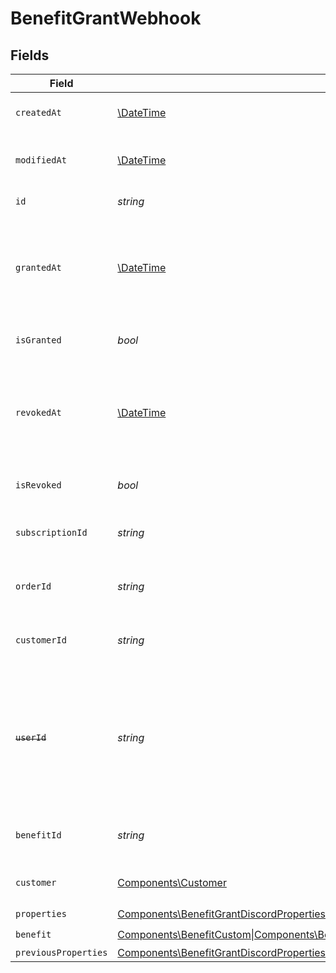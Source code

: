 # BenefitGrantWebhook


## Fields

| Field                                                                                                                                                                                                                                                                                      | Type                                                                                                                                                                                                                                                                                       | Required                                                                                                                                                                                                                                                                                   | Description                                                                                                                                                                                                                                                                                |
| ------------------------------------------------------------------------------------------------------------------------------------------------------------------------------------------------------------------------------------------------------------------------------------------ | ------------------------------------------------------------------------------------------------------------------------------------------------------------------------------------------------------------------------------------------------------------------------------------------ | ------------------------------------------------------------------------------------------------------------------------------------------------------------------------------------------------------------------------------------------------------------------------------------------ | ------------------------------------------------------------------------------------------------------------------------------------------------------------------------------------------------------------------------------------------------------------------------------------------ |
| `createdAt`                                                                                                                                                                                                                                                                                | [\DateTime](https://www.php.net/manual/en/class.datetime.php)                                                                                                                                                                                                                              | :heavy_check_mark:                                                                                                                                                                                                                                                                         | Creation timestamp of the object.                                                                                                                                                                                                                                                          |
| `modifiedAt`                                                                                                                                                                                                                                                                               | [\DateTime](https://www.php.net/manual/en/class.datetime.php)                                                                                                                                                                                                                              | :heavy_check_mark:                                                                                                                                                                                                                                                                         | Last modification timestamp of the object.                                                                                                                                                                                                                                                 |
| `id`                                                                                                                                                                                                                                                                                       | *string*                                                                                                                                                                                                                                                                                   | :heavy_check_mark:                                                                                                                                                                                                                                                                         | The ID of the grant.                                                                                                                                                                                                                                                                       |
| `grantedAt`                                                                                                                                                                                                                                                                                | [\DateTime](https://www.php.net/manual/en/class.datetime.php)                                                                                                                                                                                                                              | :heavy_minus_sign:                                                                                                                                                                                                                                                                         | The timestamp when the benefit was granted. If `None`, the benefit is not granted.                                                                                                                                                                                                         |
| `isGranted`                                                                                                                                                                                                                                                                                | *bool*                                                                                                                                                                                                                                                                                     | :heavy_check_mark:                                                                                                                                                                                                                                                                         | Whether the benefit is granted.                                                                                                                                                                                                                                                            |
| `revokedAt`                                                                                                                                                                                                                                                                                | [\DateTime](https://www.php.net/manual/en/class.datetime.php)                                                                                                                                                                                                                              | :heavy_minus_sign:                                                                                                                                                                                                                                                                         | The timestamp when the benefit was revoked. If `None`, the benefit is not revoked.                                                                                                                                                                                                         |
| `isRevoked`                                                                                                                                                                                                                                                                                | *bool*                                                                                                                                                                                                                                                                                     | :heavy_check_mark:                                                                                                                                                                                                                                                                         | Whether the benefit is revoked.                                                                                                                                                                                                                                                            |
| `subscriptionId`                                                                                                                                                                                                                                                                           | *string*                                                                                                                                                                                                                                                                                   | :heavy_check_mark:                                                                                                                                                                                                                                                                         | The ID of the subscription that granted this benefit.                                                                                                                                                                                                                                      |
| `orderId`                                                                                                                                                                                                                                                                                  | *string*                                                                                                                                                                                                                                                                                   | :heavy_check_mark:                                                                                                                                                                                                                                                                         | The ID of the order that granted this benefit.                                                                                                                                                                                                                                             |
| `customerId`                                                                                                                                                                                                                                                                               | *string*                                                                                                                                                                                                                                                                                   | :heavy_check_mark:                                                                                                                                                                                                                                                                         | The ID of the customer concerned by this grant.                                                                                                                                                                                                                                            |
| ~~`userId`~~                                                                                                                                                                                                                                                                               | *string*                                                                                                                                                                                                                                                                                   | :heavy_check_mark:                                                                                                                                                                                                                                                                         | : warning: ** DEPRECATED **: This will be removed in a future release, please migrate away from it as soon as possible.                                                                                                                                                                    |
| `benefitId`                                                                                                                                                                                                                                                                                | *string*                                                                                                                                                                                                                                                                                   | :heavy_check_mark:                                                                                                                                                                                                                                                                         | The ID of the benefit concerned by this grant.                                                                                                                                                                                                                                             |
| `customer`                                                                                                                                                                                                                                                                                 | [Components\Customer](../../Models/Components/Customer.md)                                                                                                                                                                                                                                 | :heavy_check_mark:                                                                                                                                                                                                                                                                         | A customer in an organization.                                                                                                                                                                                                                                                             |
| `properties`                                                                                                                                                                                                                                                                               | [Components\BenefitGrantDiscordProperties\|Components\BenefitGrantGitHubRepositoryProperties\|Components\BenefitGrantDownloadablesProperties\|Components\BenefitGrantLicenseKeysProperties\|Components\BenefitGrantCustomProperties](../../Models/Components/BenefitGrantWebhookProperties.md) | :heavy_check_mark:                                                                                                                                                                                                                                                                         | N/A                                                                                                                                                                                                                                                                                        |
| `benefit`                                                                                                                                                                                                                                                                                  | [Components\BenefitCustom\|Components\BenefitDiscord\|Components\BenefitGitHubRepository\|Components\BenefitDownloadables\|Components\BenefitLicenseKeys\|Components\BenefitMeterCredit](../../Models/Components/Benefit.md)                                                               | :heavy_check_mark:                                                                                                                                                                                                                                                                         | N/A                                                                                                                                                                                                                                                                                        |
| `previousProperties`                                                                                                                                                                                                                                                                       | [Components\BenefitGrantDiscordProperties\|Components\BenefitGrantGitHubRepositoryProperties\|Components\BenefitGrantDownloadablesProperties\|Components\BenefitGrantLicenseKeysProperties\|Components\BenefitGrantCustomProperties\|null](../../Models/Components/PreviousProperties.md)  | :heavy_minus_sign:                                                                                                                                                                                                                                                                         | N/A                                                                                                                                                                                                                                                                                        |